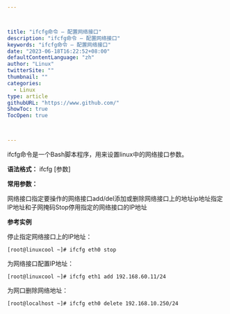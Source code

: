 ```yaml
---



title: "ifcfg命令 – 配置网络接口"
description: "ifcfg命令 – 配置网络接口"
keywords: "ifcfg命令 – 配置网络接口"
date: "2023-06-18T16:22:52+08:00"
defaultContentLanguage: "zh"
author: "Linux"
twitterSite: ""
thumbnail: ""
categories:
  - Linux
type: article
githubURL: "https://www.github.com/"
ShowToc: true
TocOpen: true



---
```


ifcfg命令是一个Bash脚本程序，用来设置linux中的网络接口参数。

**语法格式：** ifcfg [参数]

**常用参数：**

网络接口指定要操作的网络接口add/del添加或删除网络接口上的地址ip地址指定IP地址和子网掩码Stop停用指定的网络接口的IP地址

**参考实例**

停止指定网络接口上的IP地址：

```
[root@linuxcool ~]# ifcfg eth0 stop
```

为网络接口配置IP地址：

```
[root@linuxcool ~]# ifcfg eth1 add 192.168.60.11/24
```

为网口删除网络地址：

```
[root@localhost ~]# ifcfg eth0 delete 192.168.10.250/24
```